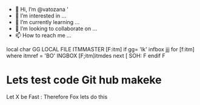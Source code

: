 - 👋 Hi, I’m @vatozana '
- 👀 I’m interested in ...
- 🌱 I’m currently learning ...
- 💞️ I’m looking to collaborate on ...
- 📫 How to reach me ...

<!---
vatozana/vatozana is a ✨ special ✨ repository because its `README.md` (this file) appears on your GitHub profile.
You can click the Preview link to take a look at your changes.
--->


local char GG
LOCAL FILE ITMMASTER [F:itm]
if gg= 'lk'
  infbox jjj
  for [f:itm] where itmref = 'BO'
    INGBOX [F;itm]itmdes
  next
  [ SOH: F
endif F

# Lets test code Git hub makeke
Let X be Fast : Therefore Fox lets do this
